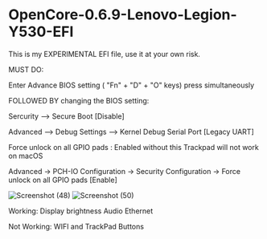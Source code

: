 # OpenCore-0.6.9-Lenovo-Legion-Y530-EFI

This is my EXPERIMENTAL EFI file, use it at your own risk.


MUST DO:

Enter Advance BIOS setting ( "Fn" + "D" + "O" keys) press simultaneously

FOLLOWED BY changing the BIOS setting:

Sercurity --> Secure Boot [Disable]

Advanced --> Debug Settings --> Kernel Debug Serial Port [Legacy UART]

Force unlock on all GPIO pads : Enabled without this Trackpad will not work on macOS 

Advanced -> PCH-IO Configuration -> Security Configuration -> Force unlock on all GPIO pads [Enable]

![Screenshot (48)](https://user-images.githubusercontent.com/73149628/118384085-fb442080-b635-11eb-8b9c-d3386fdd45c2.png)
![Screenshot (50)](https://user-images.githubusercontent.com/73149628/118384086-fd0de400-b635-11eb-8156-c023620dc575.png)

Working:
Display brightness
Audio
Ethernet


Not Working:
WIFI and TrackPad Buttons
